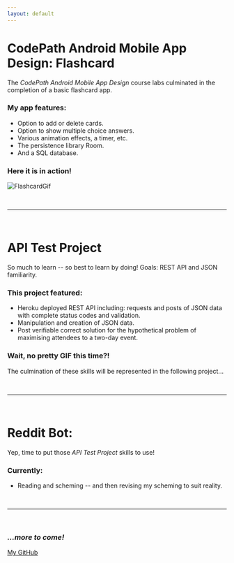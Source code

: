 ```yaml
---
layout: default
---
```

# CodePath Android Mobile App Design: Flashcard

The _CodePath Android Mobile App Design_ course labs culminated in the completion of a basic flashcard app. 

### My app features:

* Option to add or delete cards.
* Option to show multiple choice answers.
* Various animation effects, a timer, etc.
* The persistence library Room.
* And a SQL database.

### Here it is in action!

![FlashcardGif](https://i.imgur.com/dh8JZZD.gif)

&nbsp;

---

&nbsp;

# API Test Project

So much to learn -- so best to learn by doing! Goals: REST API and JSON familiarity.

### This project featured:

* Heroku deployed REST API including: requests and  posts of JSON data with complete status codes and validation.
* Manipulation and creation of JSON data.
* Post verifiable correct solution for the hypothetical problem of maximising attendees to a two-day event.

### Wait, no pretty GIF this time?!

The culmination of these skills will be represented in the following project...

&nbsp;

---

&nbsp;

# Reddit Bot:

Yep, time to put those _API Test Project_ skills to use!

### Currently:

* Reading and scheming -- and then revising my scheming to suit reality.

&nbsp;

---

&nbsp;


### *...more to come!*
[My GitHub](https://github.com/snormax)
